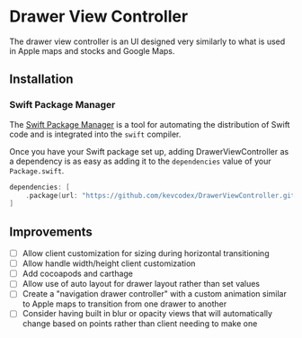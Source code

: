 # Drawer View Controller

The drawer view controller is an UI designed very similarly to what is used in Apple maps and stocks and Google Maps.

## Installation

### Swift Package Manager

The [Swift Package Manager](https://swift.org/package-manager/) is a tool for automating the distribution of Swift code and is integrated into the `swift` compiler. 

Once you have your Swift package set up, adding DrawerViewController as a dependency is as easy as adding it to the `dependencies` value of your `Package.swift`.

```swift
dependencies: [
    .package(url: "https://github.com/kevcodex/DrawerViewController.git", from: "1.0.0")
]
```

## Improvements

- [ ] Allow client customization for sizing during horizontal transitioning
- [ ] Allow handle width/height client customization
- [ ] Add cocoapods and carthage
- [ ] Allow use of auto layout for drawer layout rather than set values
- [ ] Create a "navigation drawer controller" with a custom animation similar to Apple maps to transition from one drawer to another
- [ ] Consider having built in blur or opacity views that will automatically change based on points rather than client needing to make one
